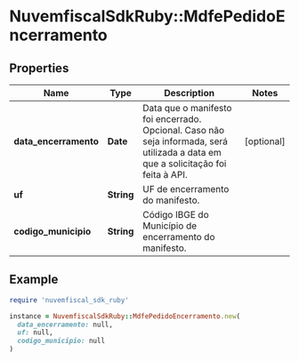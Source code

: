 # NuvemfiscalSdkRuby::MdfePedidoEncerramento

## Properties

| Name | Type | Description | Notes |
| ---- | ---- | ----------- | ----- |
| **data_encerramento** | **Date** | Data que o manifesto foi encerrado.    Opcional. Caso não seja informada, será utilizada a data em que a solicitação foi feita à API. | [optional] |
| **uf** | **String** | UF de encerramento do manifesto. |  |
| **codigo_municipio** | **String** | Código IBGE do Município de encerramento do manifesto. |  |

## Example

```ruby
require 'nuvemfiscal_sdk_ruby'

instance = NuvemfiscalSdkRuby::MdfePedidoEncerramento.new(
  data_encerramento: null,
  uf: null,
  codigo_municipio: null
)
```

